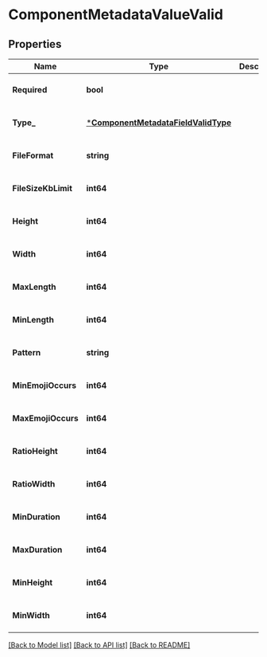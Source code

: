 # ComponentMetadataValueValid

## Properties
Name | Type | Description | Notes
------------ | ------------- | ------------- | -------------
**Required** | **bool** |  | [optional] [default to null]
**Type_** | [***ComponentMetadataFieldValidType**](ComponentMetadataFieldValidType.md) |  | [optional] [default to null]
**FileFormat** | **string** |  | [optional] [default to null]
**FileSizeKbLimit** | **int64** |  | [optional] [default to null]
**Height** | **int64** |  | [optional] [default to null]
**Width** | **int64** |  | [optional] [default to null]
**MaxLength** | **int64** |  | [optional] [default to null]
**MinLength** | **int64** |  | [optional] [default to null]
**Pattern** | **string** |  | [optional] [default to null]
**MinEmojiOccurs** | **int64** |  | [optional] [default to null]
**MaxEmojiOccurs** | **int64** |  | [optional] [default to null]
**RatioHeight** | **int64** |  | [optional] [default to null]
**RatioWidth** | **int64** |  | [optional] [default to null]
**MinDuration** | **int64** |  | [optional] [default to null]
**MaxDuration** | **int64** |  | [optional] [default to null]
**MinHeight** | **int64** |  | [optional] [default to null]
**MinWidth** | **int64** |  | [optional] [default to null]

[[Back to Model list]](../README.md#documentation-for-models) [[Back to API list]](../README.md#documentation-for-api-endpoints) [[Back to README]](../README.md)


